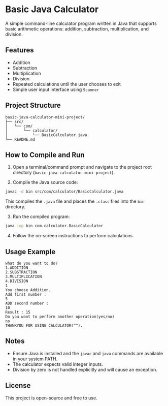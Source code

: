 # Basic Java Calculator

A simple command-line calculator program written in Java that supports basic arithmetic operations: addition, subtraction, multiplication, and division.

## Features

- Addition
- Subtraction
- Multiplication
- Division
- Repeated calculations until the user chooses to exit
- Simple user input interface using `Scanner`

## Project Structure

```
basic-java-calculator-mini-project/
├── src/
│   └── com/
│       └── calculator/
│           └── BasicCalculator.java
└── README.md
```

## How to Compile and Run

1. Open a terminal/command prompt and navigate to the project root directory (`basic-java-calculator-mini-project`).

2. Compile the Java source code:

```bash
javac -d bin src/com/calculator/BasicCalculator.java
```

This compiles the `.java` file and places the `.class` files into the `bin` directory.

3. Run the compiled program:

```bash
java -cp bin com.calculator.BasicCalculator
```

4. Follow the on-screen instructions to perform calculations.

## Usage Example

```
what do you want to do?
1.ADDITION
2.SUBSTRACTION
3.MULTIPLICATION
4.DIVISION
1
You choose Addition.
Add first number :
5
ADD second number :
10
Result : 15
Do you want to perform another operation(yes/no)
no
THANKYOU FOR USING CALCULATOR(^^).
```

## Notes

- Ensure Java is installed and the `javac` and `java` commands are available in your system PATH.
- The calculator expects valid integer inputs.
- Division by zero is not handled explicitly and will cause an exception.

## License

This project is open-source and free to use.
